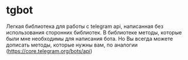# tgbot
Легкая библиотека для работы с telegram api, написанная без использования сторонних библиотек.
В библиотеке методы, которые были мне необходимы для написания бота.
Но Вы всегда можете дописать методы, которые нужны вам, по аналогии (https://core.telegram.org/bots/api)
